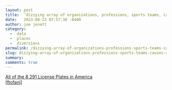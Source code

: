 ```yaml
---
layout: post
title:  ‘dizzying array of organizations, professions, sports teams, causes and other groups’
date:   2023-08-23 07:57:38 -0400
author: joe jenett
category:
  -  data
  -  places
  -  diversions
permalink: /dizzying-array-of-organizations-professions-sports-teams-causes-and-other-groups/
slug: dizzying-array-of-organizations-professions-sports-teams-causes-and-other-groups
summary: 
comments: true
---
```

<a title="All of the 8,291 License Plates in America" href="https://www.beautifulpublicdata.com/all-of-the-license-plates-in-the-united-states/">All of the 8,291 License Plates in America</a><br>[<a href="https://pinboard.in/u:ftofani">ftofani</a>]

<a href="https://brid.gy/publish/mastodon"></a>
